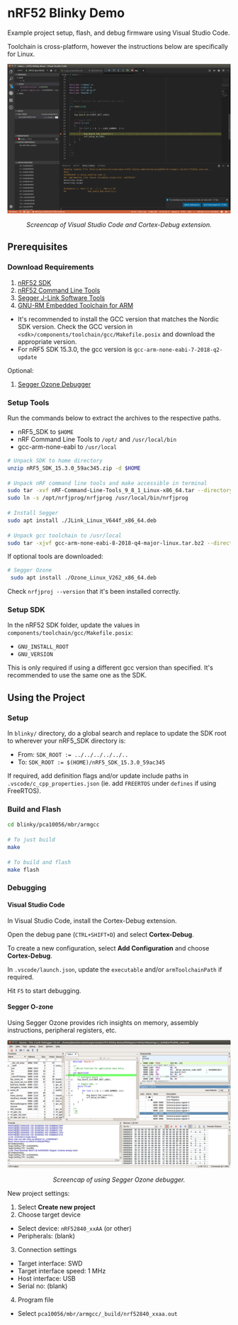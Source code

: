 # nRF52 Blinky Demo

Example project setup, flash, and debug firmware using Visual Studio Code.

Toolchain is cross-platform, however the instructions below are specifically for Linux.

![](docs/vs-code-debug.png)

<p align="center"><i>Screencap of Visual Studio Code and Cortex-Debug extension.</i></p>

## Prerequisites

### Download Requirements

1. [nRF52 SDK](https://www.nordicsemi.com/Software-and-Tools/Software/nRF5-SDK)
2. [nRF52 Command Line Tools](https://www.nordicsemi.com/Software-and-Tools/Development-Tools/nRF5-Command-Line-Tools)
3. [Segger J-Link Software Tools](https://www.segger.com/downloads/jlink)
5. [GNU-RM Embedded Toolchain for ARM](https://developer.arm.com/tools-and-software/open-source-software/developer-tools/gnu-toolchain/gnu-rm/downloads)
  - It's recommended to install the GCC version that matches the Nordic SDK version. Check the GCC version in `<sdk>/components/toolchain/gcc/Makefile.posix` and download the appropriate version.
  - For nRF5 SDK 15.3.0, the gcc version is `gcc-arm-none-eabi-7-2018-q2-update`

Optional:

1. [Segger Ozone Debugger](https://www.segger.com/downloads/jlink/#Ozone)

### Setup Tools

Run the commands below to extract the archives to the respective paths.

- nRF5_SDK to `$HOME`
- nRF Command Line Tools to `/opt/` and `/usr/local/bin`
- gcc-arm-none-eabi to `/usr/local`

```bash
# Unpack SDK to home directory
unzip nRF5_SDK_15.3.0_59ac345.zip -d $HOME

# Unpack nRF command line tools and make accessible in terminal
sudo tar -xvf nRF-Command-Line-Tools_9_8_1_Linux-x86_64.tar --directory /opt/
sudo ln -s /opt/nrfjprog/nrfjprog /usr/local/bin/nrfjprog

# Install Segger
sudo apt install ./JLink_Linux_V644f_x86_64.deb

# Unpack gcc toolchain to /usr/local
sudo tar -xjvf gcc-arm-none-eabi-8-2018-q4-major-linux.tar.bz2 --directory /usr/local
```

If optional tools are downloaded:

```bash
# Segger Ozone
 sudo apt install ./Ozone_Linux_V262_x86_64.deb
```

Check `nrfjproj --version` that it's been installed correctly.

### Setup SDK

In the nRF52 SDK folder, update the values in `components/toolchain/gcc/Makefile.posix`:

- `GNU_INSTALL_ROOT`
- `GNU_VERSION`

This is only required if using a different gcc version than specified. It's recommended to use the same one as the SDK.

## Using the Project

### Setup

In `blinky/` directory, do a global search and replace to update the SDK root to wherever your nRF5_SDK directory is:

- From: `SDK_ROOT := ../../../../../..`
- To: `SDK_ROOT := $(HOME)/nRF5_SDK_15.3.0_59ac345`

If required, add definition flags and/or update include paths in `.vscode/c_cpp_properties.json` (ie. add `FREERTOS` under `defines` if using FreeRTOS).

### Build and Flash

```bash
cd blinky/pca10056/mbr/armgcc

# To just build
make

# To build and flash
make flash
```

### Debugging

#### Visual Studio Code

In Visual Studio Code, install the Cortex-Debug extension.

Open the debug pane (`CTRL+SHIFT+D`) and select **Cortex-Debug**.

To create a new configuration, select **Add Configuration** and choose **Cortex-Debug**.

In `.vscode/launch.json`, update the `executable` and/or `armToolchainPath` if required.

Hit `F5` to start debugging.

#### Segger O-zone

Using Segger Ozone provides rich insights on memory, assembly instructions, peripheral registers, etc.

![](docs/segger-ozone.png)

<p align="center"><i>Screencap of using Segger Ozone debugger.</i></p>

New project settings:

1. Select **Create new project**
2. Choose target device
  - Select device: `nRF52840_xxAA` (or other)
  - Peripherals: (blank)
3. Connection settings
  - Target interface: SWD
  - Target interface speed: 1 MHz
  - Host interface: USB
  - Serial no: (blank)
4. Program file
  - Select `pca10056/mbr/armgcc/_build/nrf52840_xxaa.out`
